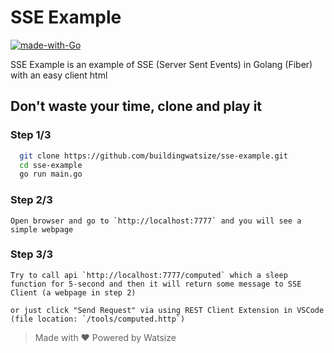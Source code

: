 # SSE Example

[![made-with-Go](https://img.shields.io/badge/Made%20with-Go-1f425f.svg)](http://golang.org)

SSE Example is an example of SSE (Server Sent Events) in Golang (Fiber) with an easy client html

## Don't waste your time, clone and play it

### Step 1/3

```bash
  git clone https://github.com/buildingwatsize/sse-example.git
  cd sse-example
  go run main.go
```

### Step 2/3

```text
Open browser and go to `http://localhost:7777` and you will see a simple webpage
```

### Step 3/3

```text
Try to call api `http://localhost:7777/computed` which a sleep function for 5-second and then it will return some message to SSE Client (a webpage in step 2)

or just click "Send Request" via using REST Client Extension in VSCode (file location: `/tools/computed.http`)
```

> Made with ❤️ Powered by Watsize